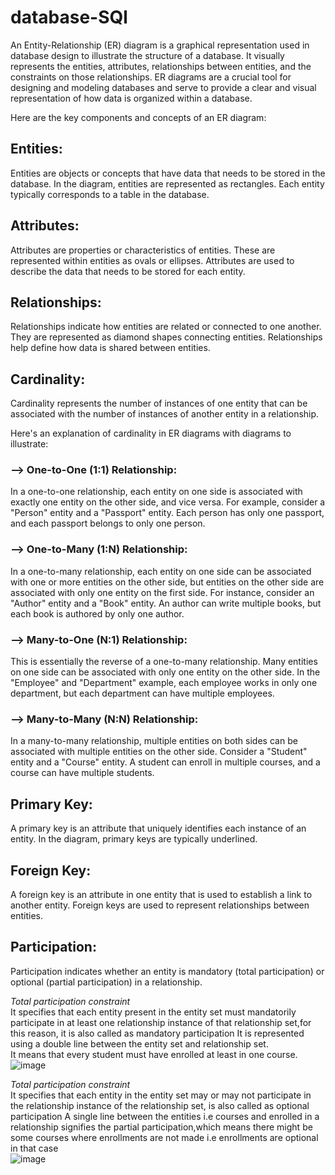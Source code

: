 # database-SQl

An Entity-Relationship (ER) diagram is a graphical representation used in database design to illustrate the structure of a database. It visually represents the entities, attributes, relationships between entities, and the constraints on those relationships. ER diagrams are a crucial tool for designing and modeling databases and serve to provide a clear and visual representation of how data is organized within a database.

Here are the key components and concepts of an ER diagram:

## Entities: 
Entities are objects or concepts that have data that needs to be stored in the database. In the diagram, entities are represented as rectangles. Each entity typically corresponds to a table in the database.

## Attributes: 
Attributes are properties or characteristics of entities. These are represented within entities as ovals or ellipses. Attributes are used to describe the data that needs to be stored for each entity.

## Relationships: 
Relationships indicate how entities are related or connected to one another. They are represented as diamond shapes connecting entities. Relationships help define how data is shared between entities.

## Cardinality: 
Cardinality represents the number of instances of one entity that can be associated with the number of instances of another entity in a relationship.

Here's an explanation of cardinality in ER diagrams with diagrams to illustrate: 

### --> One-to-One (1:1) Relationship:

In a one-to-one relationship, each entity on one side is associated with exactly one entity on the other side, and vice versa.
For example, consider a "Person" entity and a "Passport" entity. Each person has only one passport, and each passport belongs to only one person.

### --> One-to-Many (1:N) Relationship:

In a one-to-many relationship, each entity on one side can be associated with one or more entities on the other side, but entities on the other side are associated with only one entity on the first side.
For instance, consider an "Author" entity and a "Book" entity. An author can write multiple books, but each book is authored by only one author.

### --> Many-to-One (N:1) Relationship:

This is essentially the reverse of a one-to-many relationship. Many entities on one side can be associated with only one entity on the other side.
In the "Employee" and "Department" example, each employee works in only one department, but each department can have multiple employees.

### --> Many-to-Many (N:N) Relationship:

In a many-to-many relationship, multiple entities on both sides can be associated with multiple entities on the other side.
Consider a "Student" entity and a "Course" entity. A student can enroll in multiple courses, and a course can have multiple students.

## Primary Key: 
A primary key is an attribute that uniquely identifies each instance of an entity. In the diagram, primary keys are typically underlined.

## Foreign Key: 
A foreign key is an attribute in one entity that is used to establish a link to another entity. Foreign keys are used to represent relationships between entities.

## Participation: 
Participation indicates whether an entity is mandatory (total participation) or optional (partial participation) in a relationship.  

*Total participation constraint*  
It specifies that each entity present in the entity set must mandatorily participate in at least one relationship instance of that relationship set,for this reason, it is also called as mandatory participation
It is represented using a double line between the entity set and relationship set.  
It means that every student must have enrolled at least in one course.  
![image](https://github.com/mishramurli464/database-SQL-/assets/128781536/57a341ce-20fd-474b-abc3-7e4f70fd2298)   

*Total participation constraint*   
It specifies that each entity in the entity set may or may not participate in the relationship instance of the relationship set, is also called as optional participation 
A single line between the entities i.e courses and enrolled in a relationship signifies the partial participation,which means there might be some courses where enrollments are not made i.e enrollments are optional in that case  
![image](https://github.com/mishramurli464/database-SQL-/assets/128781536/5a686f76-5431-4ab9-8a18-279e10204143)




